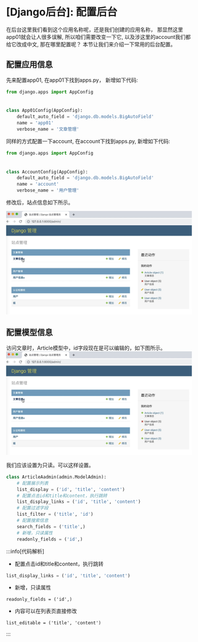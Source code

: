 
# [Django后台]: 配置后台


在后台这里我们看到这个应用名称呢，还是我们创建的应用名称，
那显然这里app01就会让人很多误解,
所以咱们需要改变一下它,
以及涉这里的account我们都给它改成中文,
那在哪里配置呢？
本节让我们来介绍一下常用的后台配置。

<!-- trancate -->

## 配置应用信息

先来配置app01, 在app01下找到apps.py， 新增如下代码:

```python title='demo/app01/apps.py'
from django.apps import AppConfig


class App01Config(AppConfig):
    default_auto_field = 'django.db.models.BigAutoField'
    name = 'app01'
    verbose_name = '文章管理'
```

同样的方式配置一下account, 在account下找到apps.py, 新增如下代码:
```python title='demo/account/apps.py'
from django.apps import AppConfig


class AccountConfig(AppConfig):
    default_auto_field = 'django.db.models.BigAutoField'
    name = 'account'
    verbose_name = '用户管理'

```

修改后，站点信息如下所示。

![图28-站点管理](imgs/图28-站点管理.png)

## 配置模型信息
访问文章时，Article模型中，id字段现在是可以编辑的，如下图所示。
![图28-站点管理](imgs/图28-站点管理.png)

我们应该设置为只读。可以这样设置。
```python title='demo/app01/admin.py'
class ArticleAadmin(admin.ModelAdmin):
    # 配置展示列表
    list_display = ('id', 'title', 'content')
    # 配置点击id和title和content，执行跳转
    list_display_links = ('id', 'title', 'content')
    # 配置过滤字段
    list_filter = ('title', 'id')
    # 配置搜索信息
    search_fields = ('title',)
    # 新增，只读属性
    readonly_fields = ('id',)
```

:::info[代码解析]
- 配置点击id和title和content，执行跳转
```python
list_display_links = ('id', 'title', 'content')
```
- 新增，只读属性
```
readonly_fields = ('id',)
```

- 内容可以在列表页直接修改
```
list_editable = ('title', 'content')
```

:::